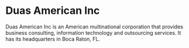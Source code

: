 # Duas American Inc
Duas American Inc is an American multinational corporation that provides business consulting, information technology and outsourcing services. It has its headquarters in Boca Raton, FL.
